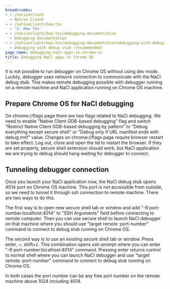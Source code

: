 ```yaml
---
breadcrumbs:
- - /nativeclient
  - Native Client
- - /nativeclient/how-tos
  - '2: How Tos'
- - /nativeclient/how-tos/debugging-documentation
  - Debugging Documentation
- - /nativeclient/how-tos/debugging-documentation/debugging-with-debug-stub-recommended
  - Debugging with debug stub (recommended)
page_name: debugging-nacl-apps-in-chrome-os
title: Debugging NaCl apps in Chrome OS
---
```


It is not possible to run debugger on Chrome OS without using dev mode. Luckily,
debugger uses network connection to communicate with the NaCl debug stub. This
makes remote debugging possible with debugger running on a remote machine and
NaCl application running on Chrome OS machine.

## Prepare Chrome OS for NaCl debugging

On chrome://flags page there are two flags related to NaCl debugging. We need to
enable "Native Client GDB-based debugging" flag and switch "Restrict Native
Client GDB-based debugging by pattern" to "Debug everything except secure shell"
or "Debug only if URL manifest ends with debug.nmf" value. Changes on
chrome://flags page require browser restart to take effect. Log out, close and
open the lid to restart the browser. If they are set properly, secure shell
extension should work, but NaCl application we are trying to debug should hang
waiting for debugger to connect.

## Tunneling debugger connection

Once you launch your NaCl application now, the NaCl debug stub opens 4014 port
on Chrome OS machine. This port is not accessible from outside, so we need to
tunnel it through ssh connection to remote machine. There are two ways to do
this.

The first way is to open new secure shell tab or window and add "-R
port-number:localhost:4014" to "SSH Arguments" field before connecting to remote
computer. Then you can use secure shell to launch NaCl debugger on that machine
where you should use "target remote :port-number" command to connect to debug
stub running on Chrome OS.

The second way is to use an existing secure shell tab or window. Press enter, ~,
shift+c. This combination opens ssh-prompt where you can enter "-R
port-number:localhost:4014" command. Pressing enter returns control to normal
shell where you can launch NaCl debugger and use "target remote :port-number"
command to connect to debug stub running on Chrome OS.

In both cases the port number can be any free port number on the remote machine
above 1024 including 4014.